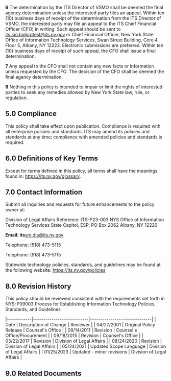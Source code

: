 **6** The determination by the ITS Director of VSMO shall be deemed the final agency determination unless the interested party files an appeal. Within ten (10) business days of receipt of the determination from the ITS Director of VSMO, the interested party may file an appeal to the ITS Chief Financial Officer (CFO) in writing. Such appeal should be sent to its.sm.bidprotest@its.ny.gov or Chief Financial Officer, New York State Office of Information Technology Services, Swan Street Building, Core 4 Floor 5, Albany, NY 12223. Electronic submissions are preferred. Within ten (10) business days of receipt of such appeal, the CFO shall issue a final determination.

**7** Any appeal to the CFO shall not contain any new facts or information unless requested by the CFO. The decision of the CFO shall be deemed the final agency determination.

**8** Nothing in this policy is intended to impair or limit the rights of interested parties to seek any remedies allowed by New York State law, rule, or regulation.

## **5.0 Compliance**

This policy shall take effect upon publication. Compliance is required with all enterprise policies and standards. ITS may amend its policies and standards at any time; compliance with amended policies and standards is required.

## **6.0 Definitions of Key Terms**

Except for terms defined in this policy, all terms shall have the meanings found in: https://its.ny.gov/glossary.

## **7.0 Contact Information**

Submit all inquiries and requests for future enhancements to the policy owner at:

Division of Legal Affairs Reference: ITS-P23-003 NYS Office of Information Technology Services State Capitol, ESP, PO Box 2062 Albany, NY 12220

**Email: its**sm.dla@its.ny.gov

Telephone: (518) 473-5115

Telephone: (518) 473-5115

Statewide technology policies, standards, and guidelines may be found at the following website: https://its.ny.gov/policies

## **8.0 Revision History**

This policy should be reviewed consistent with the requirements set forth in NYS-P09003 Process for Establishing Information Technology Policies, Standards, and Guidelines

|------------|---------------------------|------------------------------|
| Date       | Description of Change     | Reviewer                     |
| 04/27/2001 | Original Policy Release   | Counsel's Office             |
| 09/14/2011 | Revision                  | Counsel's Office/Procurement |
| 09/18/2015 | Revision                  | Counsel's Office             |
| 03/22/2017 | Revision                  | Division of Legal Affairs    |
| 08/24/2020 | Revision                  | Division of Legal Affairs    |
| 05/24/2021 | Updated Scope Language    | Division of Legal Affairs    |
| 01/25/2023 | Updated - minor revisions | Division of Legal Affairs    |

## **9.0 Related Documents**